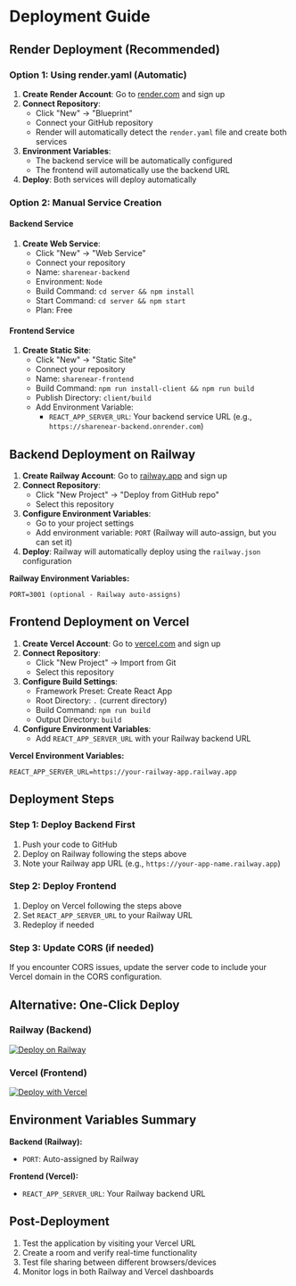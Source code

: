 # Deployment Guide

## Render Deployment (Recommended)

### Option 1: Using render.yaml (Automatic)

1. **Create Render Account**: Go to [render.com](https://render.com) and sign up
2. **Connect Repository**: 
   - Click "New" → "Blueprint"
   - Connect your GitHub repository
   - Render will automatically detect the `render.yaml` file and create both services
3. **Environment Variables**: 
   - The backend service will be automatically configured
   - The frontend will automatically use the backend URL
4. **Deploy**: Both services will deploy automatically

### Option 2: Manual Service Creation

#### Backend Service
1. **Create Web Service**:
   - Click "New" → "Web Service"
   - Connect your repository
   - Name: `sharenear-backend`
   - Environment: `Node`
   - Build Command: `cd server && npm install`
   - Start Command: `cd server && npm start`
   - Plan: Free

#### Frontend Service
1. **Create Static Site**:
   - Click "New" → "Static Site"
   - Connect your repository
   - Name: `sharenear-frontend`
   - Build Command: `npm run install-client && npm run build`
   - Publish Directory: `client/build`
   - Add Environment Variable:
     - `REACT_APP_SERVER_URL`: Your backend service URL (e.g., `https://sharenear-backend.onrender.com`)

## Backend Deployment on Railway

1. **Create Railway Account**: Go to [railway.app](https://railway.app) and sign up
2. **Connect Repository**: 
   - Click "New Project" → "Deploy from GitHub repo"
   - Select this repository
3. **Configure Environment Variables**:
   - Go to your project settings
   - Add environment variable: `PORT` (Railway will auto-assign, but you can set it)
4. **Deploy**: Railway will automatically deploy using the `railway.json` configuration

**Railway Environment Variables:**
```
PORT=3001 (optional - Railway auto-assigns)
```

## Frontend Deployment on Vercel

1. **Create Vercel Account**: Go to [vercel.com](https://vercel.com) and sign up
2. **Connect Repository**:
   - Click "New Project" → Import from Git
   - Select this repository
3. **Configure Build Settings**:
   - Framework Preset: Create React App
   - Root Directory: `.` (current directory)
   - Build Command: `npm run build`
   - Output Directory: `build`
4. **Configure Environment Variables**:
   - Add `REACT_APP_SERVER_URL` with your Railway backend URL

**Vercel Environment Variables:**
```
REACT_APP_SERVER_URL=https://your-railway-app.railway.app
```

## Deployment Steps

### Step 1: Deploy Backend First
1. Push your code to GitHub
2. Deploy on Railway following the steps above
3. Note your Railway app URL (e.g., `https://your-app-name.railway.app`)

### Step 2: Deploy Frontend
1. Deploy on Vercel following the steps above
2. Set `REACT_APP_SERVER_URL` to your Railway URL
3. Redeploy if needed

### Step 3: Update CORS (if needed)
If you encounter CORS issues, update the server code to include your Vercel domain in the CORS configuration.

## Alternative: One-Click Deploy

### Railway (Backend)
[![Deploy on Railway](https://railway.app/button.svg)](https://railway.app/new/template)

### Vercel (Frontend)
[![Deploy with Vercel](https://vercel.com/button)](https://vercel.com/new/clone)

## Environment Variables Summary

**Backend (Railway):**
- `PORT`: Auto-assigned by Railway

**Frontend (Vercel):**
- `REACT_APP_SERVER_URL`: Your Railway backend URL

## Post-Deployment

1. Test the application by visiting your Vercel URL
2. Create a room and verify real-time functionality
3. Test file sharing between different browsers/devices
4. Monitor logs in both Railway and Vercel dashboards